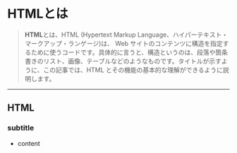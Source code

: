 # HTMLとは

> **HTML**とは、HTML (Hypertext Markup Language、ハイパーテキスト・マークアップ・ランゲージ)は、 Web サイトのコンテンツに構造を指定するために使うコードです。具体的に言うと、構造というのは、段落や箇条書きのリスト、画像、テーブルなどのようなものです。タイトルが示すように、この記事では、HTML とその機能の基本的な理解ができるように説明します。

***



## HTML

### subtitle
- content